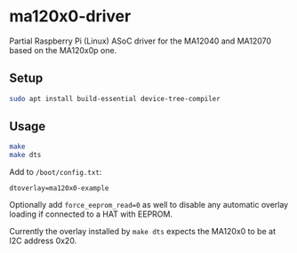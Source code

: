 # ma120x0-driver
Partial Raspberry Pi (Linux) ASoC driver for the MA12040 and MA12070 based on the MA120x0p one.

## Setup

```sh
sudo apt install build-essential device-tree-compiler
```

## Usage

```sh
make
make dts
```

Add to `/boot/config.txt`:

```
dtoverlay=ma120x0-example
```

Optionally add `force_eeprom_read=0` as well to disable any automatic overlay loading if connected to a HAT with EEPROM.

Currently the overlay installed by `make dts` expects the MA120x0 to be at I2C address 0x20.
